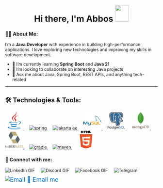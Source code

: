 <h1 align="center">
  Hi there, I'm Abbos</a> 
  <img src="https://github.com/blackcater/blackcater/raw/main/images/Hi.gif" height="55" width="45"/>
</h1>

### 👨‍💻 About Me:
I’m a **Java Developer** with experience in building high-performance applications. I love exploring new technologies and improving my skills in software development.

- 🌱 I’m currently learning **Spring Boot** and **Java 21**
- 👯 I’m looking to collaborate on interesting Java projects
- 💬 Ask me about Java, Spring Boot, REST APIs, and anything tech-related

---


## 🛠️ Technologies & Tools:

<p align="left">
  <a href="https://www.java.com" target="_blank" rel="noreferrer">
    <img src="https://raw.githubusercontent.com/devicons/devicon/master/icons/java/java-original.svg" alt="java" width="60" height="60"/>
  </a>
  &nbsp;&nbsp;&nbsp;
  <a href="https://spring.io/" target="_blank" rel="noreferrer">
    <img src="https://www.vectorlogo.zone/logos/springio/springio-icon.svg" alt="spring" width="60" height="60"/>
  </a>
  &nbsp;&nbsp;&nbsp;
  <a href="https://jakarta.ee/" target="_blank" rel="noreferrer">
    <img src="https://jakarta.ee/images/jakarta-ee-logo.png" alt="jakarta ee" width="60" height="60"/>
  </a>
  &nbsp;&nbsp;&nbsp;
  <a href="https://www.mysql.com/" target="_blank" rel="noreferrer">
    <img src="https://raw.githubusercontent.com/devicons/devicon/master/icons/mysql/mysql-original-wordmark.svg" alt="mysql" width="60" height="60"/>
  </a>
  &nbsp;&nbsp;&nbsp;
  <a href="https://www.postgresql.org" target="_blank" rel="noreferrer">
    <img src="https://raw.githubusercontent.com/devicons/devicon/master/icons/postgresql/postgresql-original-wordmark.svg" alt="postgresql" width="60" height="60"/>
  </a>
  &nbsp;&nbsp;&nbsp;
  <a href="https://www.mongodb.com/" target="_blank" rel="noreferrer">
    <img src="https://raw.githubusercontent.com/devicons/devicon/master/icons/mongodb/mongodb-original-wordmark.svg" alt="mongodb" width="60" height="60"/>
  </a>
  &nbsp;&nbsp;&nbsp;
  <a href="https://hibernate.org/" target="_blank" rel="noreferrer">
    <img src="https://raw.githubusercontent.com/devicons/devicon/master/icons/hibernate/hibernate-original-wordmark.svg" alt="hibernate" width="60" height="60"/>
  </a>
  &nbsp;&nbsp;&nbsp;
  <a href="https://gradle.org/" target="_blank" rel="noreferrer">
    <img src="https://www.vectorlogo.zone/logos/gradle/gradle-icon.svg" alt="gradle" width="60" height="60"/>
  </a>
  &nbsp;&nbsp;&nbsp;
  <a href="https://maven.apache.org/" target="_blank" rel="noreferrer">
    <img src="https://www.vectorlogo.zone/logos/apache_maven/apache_maven-icon.svg" alt="maven" width="60" height="60"/>
  </a>
  &nbsp;&nbsp;&nbsp;
  <a href="https://developer.mozilla.org/en-US/docs/Web/HTML" target="_blank" rel="noreferrer">
    <img src="https://raw.githubusercontent.com/devicons/devicon/master/icons/html5/html5-original-wordmark.svg" alt="html5" width="60" height="60"/>
  </a>
</p>

### 🔗 Connect with me:

<div style="display: flex; align-items: center; gap: 20px; margin-bottom: 10px;">
  <a href="https://www.linkedin.com/in/aliabbos-ashurov-4b64b628b/" target="_blank" style="text-decoration: none;">
    <img src="https://user-images.githubusercontent.com/74038190/235294012-0a55e343-37ad-4b0f-924f-c8431d9d2483.gif" alt="LinkedIn GIF" width="60" height="60"/>
  </a>
  <a href="https://discord.com/invite/yourinvitecode" target="_blank" style="text-decoration: none;">
    <img src="https://user-images.githubusercontent.com/74038190/235294015-47144047-25ab-417c-af1b-6746820a20ff.gif" alt="Discord GIF" width="60" height="60"/>
  </a>
  <a href="https://www.facebook.com/aliabbos.ashurov/" target="_blank" style="text-decoration: none;">
    <img src="https://user-images.githubusercontent.com/74038190/235294010-ec412ef5-e3da-4efa-b1d4-0ab4d4638755.gif" alt="Facebook GIF" width="60" height="60"/>
  </a>
  <a href="https://t.me/Aliabbos_Ashurov" target="_blank" style="text-decoration: none;">
    <img src="https://upload.wikimedia.org/wikipedia/commons/8/82/Telegram_logo.svg" alt="Telegram" width="55" height="55"/>
  </a>
</div>
<div style="margin-top: 10px;">
  <a href="mailto:aliabbosashurov@gmail.com" target="_blank" style="text-decoration: none; font-size: 20px; color: #0073e6;">
    <img src="https://upload.wikimedia.org/wikipedia/commons/4/44/Email_icon.svg" alt="Email" width="20" height="20"/> 📧 Email me
  </a>
</div>


